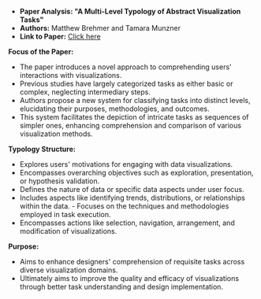 - **Paper Analysis: "A Multi-Level Typology of Abstract Visualization Tasks"**
- **Authors:** Matthew Brehmer and Tamara Munzner
- **Link to Paper:** [Click here](https://www.cs.ubc.ca/labs/imager/tr/2013/MultiLevelTaskTypology/brehmer_infovis13.pdf)

**Focus of the Paper:**
- The paper introduces a novel approach to comprehending users' interactions with visualizations.
- Previous studies have largely categorized tasks as either basic or complex, neglecting intermediary steps.
- Authors propose a new system for classifying tasks into distinct levels, elucidating their purposes, methodologies, and outcomes.
- This system facilitates the depiction of intricate tasks as sequences of simpler ones, enhancing comprehension and comparison of various visualization methods.

**Typology Structure:**
   - Explores users' motivations for engaging with data visualizations.
   - Encompasses overarching objectives such as exploration, presentation, or hypothesis validation.
   - Defines the nature of data or specific data aspects under user focus.
   - Includes aspects like identifying trends, distributions, or relationships within the data.
    - Focuses on the techniques and methodologies employed in task execution.
   - Encompasses actions like selection, navigation, arrangement, and modification of visualizations.

**Purpose:**
- Aims to enhance designers' comprehension of requisite tasks across diverse visualization domains.
- Ultimately aims to improve the quality and efficacy of visualizations through better task understanding and design implementation.
